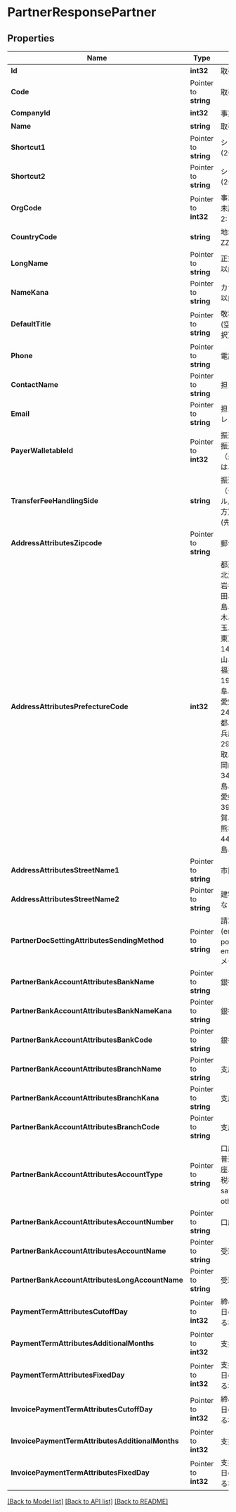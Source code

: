 # PartnerResponsePartner

## Properties

Name | Type | Description | Notes
------------ | ------------- | ------------- | -------------
**Id** | **int32** | 取引先ID | 
**Code** | Pointer to **string** | 取引先コード | 
**CompanyId** | **int32** | 事業所ID | 
**Name** | **string** | 取引先名 | 
**Shortcut1** | Pointer to **string** | ショートカット1 (20文字以内) | [optional] 
**Shortcut2** | Pointer to **string** | ショートカット2 (20文字以内) | [optional] 
**OrgCode** | Pointer to **int32** | 事業所種別（null: 未設定、1: 法人、2: 個人） | [optional] 
**CountryCode** | **string** | 地域（JP: 国内、ZZ:国外） | [optional] 
**LongName** | Pointer to **string** | 正式名称（255文字以内） | [optional] 
**NameKana** | Pointer to **string** | カナ名称（255文字以内） | [optional] 
**DefaultTitle** | Pointer to **string** | 敬称（御中、様、(空白)の3つから選択） | [optional] 
**Phone** | Pointer to **string** | 電話番号 | [optional] 
**ContactName** | Pointer to **string** | 担当者 氏名 | [optional] 
**Email** | Pointer to **string** | 担当者 メールアドレス | [optional] 
**PayerWalletableId** | Pointer to **int32** | 振込元口座ID（一括振込ファイル用）:（未設定の場合は、nullです。） | [optional] 
**TransferFeeHandlingSide** | **string** | 振込手数料負担（一括振込ファイル用）: (振込元(当方): payer, 振込先(先方): payee) | [optional] 
**AddressAttributesZipcode** | Pointer to **string** | 郵便番号 | [optional] 
**AddressAttributesPrefectureCode** | **int32** | 都道府県コード（0:北海道、1:青森、2:岩手、3:宮城、4:秋田、5:山形、6:福島、7:茨城、8:栃木、9:群馬、10:埼玉、11:千葉、12:東京、13:神奈川、14:新潟、15:富山、16:石川、17:福井、18:山梨、19:長野、20:岐阜、21:静岡、22:愛知、23:三重、24:滋賀、25:京都、26:大阪、27:兵庫、28:奈良、29:和歌山、30:鳥取、31:島根、32:岡山、33:広島、34:山口、35:徳島、36:香川、37:愛媛、38:高知、39:福岡、40:佐賀、41:長崎、42:熊本、43:大分、44:宮崎、45:鹿児島、46:沖縄 | [optional] 
**AddressAttributesStreetName1** | Pointer to **string** | 市区町村・番地 | [optional] 
**AddressAttributesStreetName2** | Pointer to **string** | 建物名・部屋番号など | [optional] 
**PartnerDocSettingAttributesSendingMethod** | Pointer to **string** | 請求書送付方法(email:メール、posting:郵送、email_and_posting:メールと郵送) | [optional] 
**PartnerBankAccountAttributesBankName** | Pointer to **string** | 銀行名 | [optional] 
**PartnerBankAccountAttributesBankNameKana** | Pointer to **string** | 銀行名（カナ） | [optional] 
**PartnerBankAccountAttributesBankCode** | Pointer to **string** | 銀行番号 | [optional] 
**PartnerBankAccountAttributesBranchName** | Pointer to **string** | 支店名 | [optional] 
**PartnerBankAccountAttributesBranchKana** | Pointer to **string** | 支店名（カナ） | [optional] 
**PartnerBankAccountAttributesBranchCode** | Pointer to **string** | 支店番号 | [optional] 
**PartnerBankAccountAttributesAccountType** | Pointer to **string** | 口座種別(ordinary:普通、checking:当座、earmarked:納税準備預金、savings:貯蓄、other:その他) | [optional] 
**PartnerBankAccountAttributesAccountNumber** | Pointer to **string** | 口座番号 | [optional] 
**PartnerBankAccountAttributesAccountName** | Pointer to **string** | 受取人名（カナ） | [optional] 
**PartnerBankAccountAttributesLongAccountName** | Pointer to **string** | 受取人名 | [optional] 
**PaymentTermAttributesCutoffDay** | Pointer to **int32** | 締め日（29, 30, 31日の末日を指定する場合は、32。） | [optional] 
**PaymentTermAttributesAdditionalMonths** | Pointer to **int32** | 支払月 | [optional] 
**PaymentTermAttributesFixedDay** | Pointer to **int32** | 支払日（29, 30, 31日の末日を指定する場合は、32。） | [optional] 
**InvoicePaymentTermAttributesCutoffDay** | Pointer to **int32** | 締め日（29, 30, 31日の末日を指定する場合は、32。） | [optional] 
**InvoicePaymentTermAttributesAdditionalMonths** | Pointer to **int32** | 支払月 | [optional] 
**InvoicePaymentTermAttributesFixedDay** | Pointer to **int32** | 支払日（29, 30, 31日の末日を指定する場合は、32。） | [optional] 

[[Back to Model list]](../README.md#documentation-for-models) [[Back to API list]](../README.md#documentation-for-api-endpoints) [[Back to README]](../README.md)



